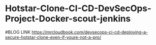# Hotstar-Clone-CI-CD-DevSecOps-Project-Docker-scout-jenkins

#BLOG LINK
https://mrcloudbook.com/devsecops-ci-cd-deploying-a-secure-hotstar-clone-even-if-youre-not-a-pro/
